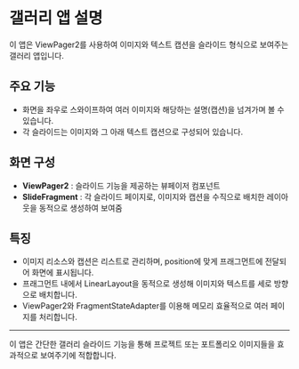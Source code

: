 # 갤러리 앱 설명

이 앱은 ViewPager2를 사용하여 이미지와 텍스트 캡션을 슬라이드 형식으로 보여주는 갤러리 앱입니다.

## 주요 기능
- 화면을 좌우로 스와이프하여 여러 이미지와 해당하는 설명(캡션)을 넘겨가며 볼 수 있습니다.
- 각 슬라이드는 이미지와 그 아래 텍스트 캡션으로 구성되어 있습니다.

## 화면 구성
- **ViewPager2** : 슬라이드 기능을 제공하는 뷰페이저 컴포넌트
- **SlideFragment** : 각 슬라이드 페이지로, 이미지와 캡션을 수직으로 배치한 레이아웃을 동적으로 생성하여 보여줌

## 특징
- 이미지 리소스와 캡션은 리스트로 관리하며, position에 맞게 프래그먼트에 전달되어 화면에 표시됩니다.
- 프래그먼트 내에서 LinearLayout을 동적으로 생성해 이미지와 텍스트를 세로 방향으로 배치합니다.
- ViewPager2와 FragmentStateAdapter를 이용해 메모리 효율적으로 여러 페이지를 처리합니다.

---

이 앱은 간단한 갤러리 슬라이드 기능을 통해 프로젝트 또는 포트폴리오 이미지들을 효과적으로 보여주기에 적합합니다.

